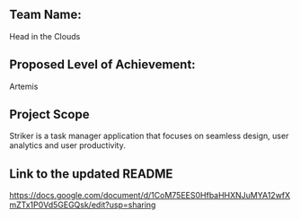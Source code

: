 ## Team Name:

Head in the Clouds

## Proposed Level of Achievement:

Artemis

## Project Scope

Striker is a task manager application that focuses on seamless design, user analytics and user productivity.

## Link to the updated README

https://docs.google.com/document/d/1CoM75EES0HfbaHHXNJuMYA12wfXmZTx1P0Vd5GEGQsk/edit?usp=sharing
